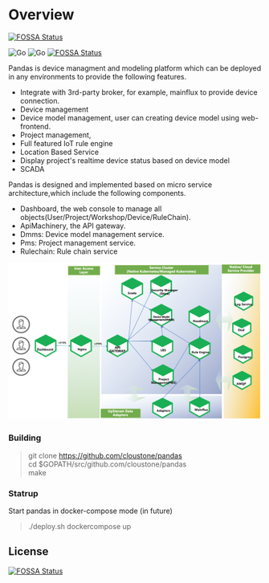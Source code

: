 # Overview
[![FOSSA Status](https://app.fossa.io/api/projects/git%2Bgithub.com%2Fcloustone%2Fpandas.svg?type=shield)](https://app.fossa.io/projects/git%2Bgithub.com%2Fcloustone%2Fpandas?ref=badge_shield)


![Go](https://img.shields.io/badge/golang-1.13.8-green.svg) ![Go](https://github.com/cloustone/pandas/workflows/Go/badge.svg) [![FOSSA Status](https://app.fossa.com/api/projects/git%2Bgithub.com%2Fcloustone%2Fpandas.svg?type=small)](https://app.fossa.com/projects/git%2Bgithub.com%2Fcloustone%2Fpandas?ref=badge_small)

Pandas is device managment and modeling platform which can be deployed in any environments to provide the following features.

* Integrate with 3rd-party broker, for example, mainflux to provide device connection. 
* Device management
* Device model management, user can creating device model using web-frontend.
* Project management,
* Full featured IoT rule engine
* Location Based Service
* Display project's realtime device status based on device model
* SCADA

Pandas is designed and implemented based on micro service architecture,which include the following components.

* Dashboard, the web console to manage all objects(User/Project/Workshop/Device/RuleChain).
* ApiMachinery, the API gateway.
* Dmms: Device model management service.
* Pms: Project management service.
* Rulechain: Rule chain service

![](docs/images/pandas-arch.png)


### Building

> git clone https://github.com/cloustone/pandas  
> cd $GOPATH/src/github.com/cloustone/pandas  
> make 

### Statrup 

Start pandas  in docker-compose mode  (in future)
> ./deploy.sh dockercompose up  

## License
[![FOSSA Status](https://app.fossa.io/api/projects/git%2Bgithub.com%2Fcloustone%2Fpandas.svg?type=large)](https://app.fossa.io/projects/git%2Bgithub.com%2Fcloustone%2Fpandas?ref=badge_large)
